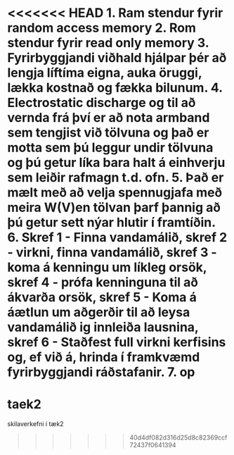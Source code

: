 <<<<<<< HEAD
﻿1.	Ram stendur fyrir random access memory
2.	Rom stendur fyrir read only memory
3.	Fyrirbyggjandi viðhald hjálpar þér að lengja líftíma eigna, auka öruggi, lækka kostnað og fækka bilunum.
4.	Electrostatic discharge og til að vernda frá því er að nota armband sem tengjist við tölvuna og það er motta sem þú leggur undir tölvuna og þú getur líka bara halt á einhverju sem leiðir rafmagn t.d. ofn.
5.	Það er mælt með að velja spennugjafa með meira W(V)en tölvan þarf þannig að þú getur sett nýar hlutir í framtíðin.
6.	Skref 1 - Finna vandamálið, skref 2 - virkni, finna vandamálið, skref 3 - koma á kenningu um líkleg orsök, skref 4 - prófa kenninguna til að ákvarða orsök, skref 5 - Koma á áætlun um aðgerðir til að leysa vandamálið ig innleiða lausnina, skref 6 - Staðfest full virkni kerfisins og, ef við á, hrinda í framkvæmd fyrirbyggjandi ráðstafanir.
7.	op
=======
# taek2
skilaverkefni í tæk2
>>>>>>> 40d4df082d316d25d8c82369ccf72437f0641394
